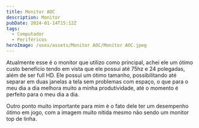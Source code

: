 ```yaml
---
title: Monitor AOC
description: Monitor
pubDate: 2024-01-14T15:12Z
tags:
  - Computador
  - Periféricos
heroImage: /uses/assets/Monitor AOC/Monitor AOC.jpeg
---
```

Atualmente esse é o monitor que utilizo como principal, achei ele um ótimo custo benefício tendo em vista que ele possui até 75hz e 24 polegadas, além de ser full HD. Ele possui um ótimo tamanho, possibilitando até separar em duas janelas a tela sem problemas com espaço, o que para o meu dia a dia melhora muito a minha produtividade, até o momento é perfeito para o meu dia a dia.

Outro ponto muito importante para mim é o fato dele ter um desempenho ótimo em jogo, com a imagem muito nítida mesmo não sendo um monitor top de linha.